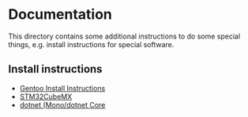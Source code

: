 # Documentation

This directory contains some additional instructions to do some special things, e.g. install instructions for special software.

## Install instructions

* [Gentoo Install Instructions](INSTALL.md)
* [STM32CubeMX](InstallSTM32CubeMX.md)
* [dotnet (Mono/dotnet Core](Install-dotnet.md)
